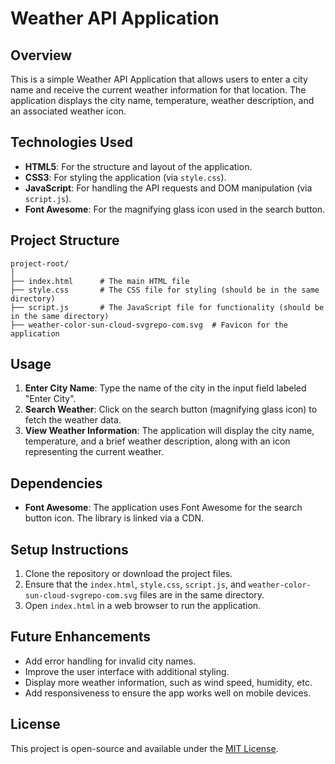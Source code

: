 
# Weather API Application

## Overview
This is a simple Weather API Application that allows users to enter a city name and receive the current weather information for that location. The application displays the city name, temperature, weather description, and an associated weather icon.

## Technologies Used
- **HTML5**: For the structure and layout of the application.
- **CSS3**: For styling the application (via `style.css`).
- **JavaScript**: For handling the API requests and DOM manipulation (via `script.js`).
- **Font Awesome**: For the magnifying glass icon used in the search button.

## Project Structure
```
project-root/
│
├── index.html      # The main HTML file
├── style.css       # The CSS file for styling (should be in the same directory)
├── script.js       # The JavaScript file for functionality (should be in the same directory)
├── weather-color-sun-cloud-svgrepo-com.svg  # Favicon for the application
```

## Usage

1. **Enter City Name**: Type the name of the city in the input field labeled "Enter City".
2. **Search Weather**: Click on the search button (magnifying glass icon) to fetch the weather data.
3. **View Weather Information**: The application will display the city name, temperature, and a brief weather description, along with an icon representing the current weather.

## Dependencies
- **Font Awesome**: The application uses Font Awesome for the search button icon. The library is linked via a CDN.

## Setup Instructions

1. Clone the repository or download the project files.
2. Ensure that the `index.html`, `style.css`, `script.js`, and `weather-color-sun-cloud-svgrepo-com.svg` files are in the same directory.
3. Open `index.html` in a web browser to run the application.

## Future Enhancements
- Add error handling for invalid city names.
- Improve the user interface with additional styling.
- Display more weather information, such as wind speed, humidity, etc.
- Add responsiveness to ensure the app works well on mobile devices.

## License
This project is open-source and available under the [MIT License](LICENSE).
